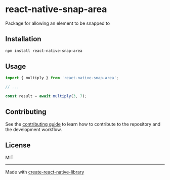 # react-native-snap-area

Package for allowing an element to be snapped to

## Installation

```sh
npm install react-native-snap-area
```

## Usage

```js
import { multiply } from 'react-native-snap-area';

// ...

const result = await multiply(3, 7);
```

## Contributing

See the [contributing guide](CONTRIBUTING.md) to learn how to contribute to the repository and the development workflow.

## License

MIT

---

Made with [create-react-native-library](https://github.com/callstack/react-native-builder-bob)
